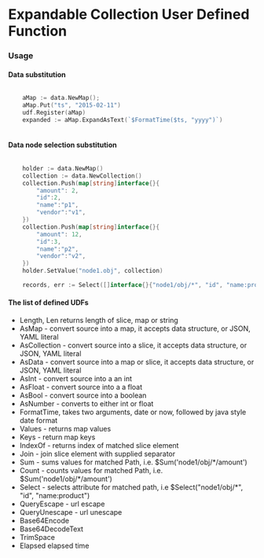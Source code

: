 # Expandable Collection User Defined Function

### Usage


#### Data substitution

```go

    aMap := data.NewMap();
    aMap.Put("ts", "2015-02-11")
    udf.Register(aMap)
    expanded := aMap.ExpandAsText(`$FormatTime($ts, "yyyy")`)
 
```
#### Data node selection substitution


```go

	holder := data.NewMap()
    collection := data.NewCollection()
    collection.Push(map[string]interface{}{
        "amount": 2,
        "id":2,
        "name":"p1",
        "vendor":"v1",
    })
    collection.Push(map[string]interface{}{
        "amount": 12,
        "id":3,
        "name":"p2",
        "vendor":"v2",
    })
    holder.SetValue("node1.obj", collection)

	records, err := Select([]interface{}{"node1/obj/*", "id", "name:product"}, holder)


```

#### The list of defined UDFs

-  Length, Len returns length of slice, map or string
-  AsMap - convert source into a map, it accepts data structure, or JSON, YAML literal
-  AsCollection - convert source into a slice, it accepts data structure, or JSON, YAML literal
-  AsData - convert source into a map or slice, it accepts data structure, or JSON, YAML literal
-  AsInt - convert source into a an int
-  AsFloat - convert source into a a float
-  AsBool  - convert source into a boolean
-  AsNumber - converts to either int or float
-  FormatTime, takes two arguments, date or now, followed by java style date format
-  Values - returns map values
-  Keys  - return map keys
-  IndexOf - returns index of matched slice element
-  Join - join slice element with supplied separator
-  Sum - sums values for matched Path, i.e. $Sum('node1/obj/*/amount')
-  Count - counts values for matched Path, i.e. $Sum('node1/obj/*/amount')
-  Select - selects attribute for matched path, i.e $Select("node1/obj/*", "id", "name:product")
-  QueryEscape - url escape
-  QueryUnescape - url unescape
-  Base64Encode
-  Base64DecodeText
-  TrimSpace
-  Elapsed elapsed time  
